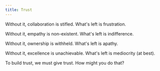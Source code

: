```yaml
---
title: Trust
---
```


Without it, collaboration is stifled. What's left is frustration.

Without it, empathy is non-existent. What's left is indifference.

Without it, ownership is withheld. What's left is apathy.

Without it, excellence is unachievable. What's left is mediocrity (at best).

To build trust, we must give trust. How might you do that?
